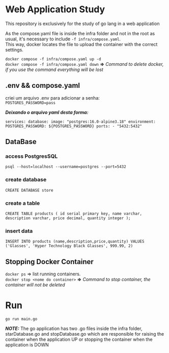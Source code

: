 # Web Application Study

This repository is exclusively for the study of go lang in a web application

As the compose.yaml file is inside the infra folder and not in the root as usual, it's necessary to include `-f infra/compose.yaml`.  
This way, docker locates the file to upload the container with the correct settings.

`docker compose -f infra/compose.yaml up -d`  
`docker compose -f infra/compose.yaml down` **=>** *Command to delete docker, if you use the command everything will be lost*

## .env && compose.yaml
criei um arquivo .env para adicionar a senha:  
`POSTGRES_PASSWORD=pass`


***Deixando o arquivo yaml desta forma:***   

`
services:
  database:
    image: "postgres:16.0-alpine3.18"
    environment:
      POSTGRES_PASSWORD: ${POSTGRES_PASSWORD}
    ports:
      - "5432:5432"
`

## DataBase
### access PostgresSQL
`psql --host=localhost --username=postgres --port=5432`

### create database
`CREATE DATABASE store`

### create a table
`CREATE TABLE products (
    id serial primary key,
    name varchar,
    description varchar,
    price decimal,
    quantity integer
);`
### insert data
`INSERT INTO products (name,description,price,quantity) VALUES ('Glasses', 'Hyper Technology Black Glasses', 999.99, 2)`

## Stopping Docker Container
`docker ps` => list running containers.  
`docker stop <nome do container>` **=>** *Command to stop container, the container will not be deleted*


# Run
`go run main.go`

***NOTE:*** The go application has two .go files inside the infra folder, starDatabase.go and stopDatabase.go which are responsible for raising the container when the application UP or stopping the container when the application is DOWN


